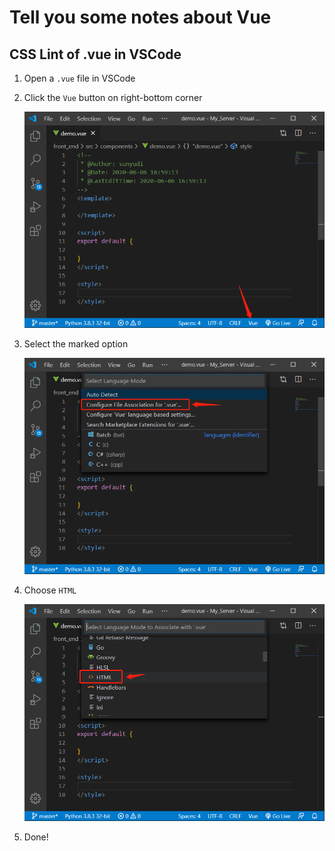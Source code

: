 <!--
 * @Author: sunyudi
 * @Date: 2020-06-06 11:37:13
 * @LastEditTime: 2020-06-06 17:04:59
--> 
# Tell you some notes about Vue

## CSS Lint of .vue in VSCode

1. Open a `.vue` file in VSCode

2. Click the `Vue` button on right-bottom corner

    ![](../assets/2020-06-06-17-00-37.png)

3. Select the marked option

    ![](../assets/2020-06-06-17-02-41.png)

4. Choose `HTML`

    ![](../assets/2020-06-06-17-03-47.png)

5. Done!